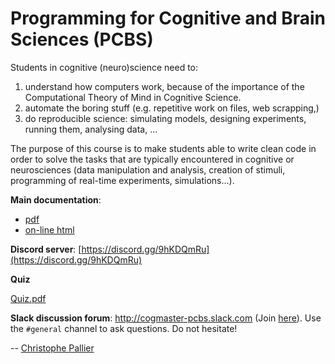 # Programming for Cognitive and Brain Sciences (PCBS) #

Students in cognitive (neuro)science need to:

1. understand how computers work, because of the importance of the
   Computational Theory of Mind in Cognitive Science.
2. automate the boring stuff (e.g. repetitive work on files, web
   scrapping,)
3. do reproducible science: simulating models, designing experiments, running
   them, analysing data, ...
   

The purpose of this course is to make students able to write clean code in
order to solve the tasks that are typically encountered in cognitive or
neurosciences (data manipulation and analysis, creation of stimuli, programming
of real-time experiments, simulations...). 



**Main documentation**:  
- [pdf](https://media.readthedocs.org/pdf/pcbs/latest/pcbs.pdf) 
- [on-line html](https://pcbs.readthedocs.io/en/latest/)

**Discord server**:
  [https://discord.gg/9hKDQmRu](https://discord.gg/9hKDQmRu)

**Quiz**

  [Quiz.pdf](https://github.com/chrplr/PCBS/blob/master/pdfs/quiz-python-2021.pdf)
  
**Slack discussion forum**: <http://cogmaster-pcbs.slack.com> (Join [here](https://join.slack.com/t/cogmaster-pcbs/shared_invite/enQtNzc2MDQ0OTQ4NTUwLWYzZTNmMGQyMzJhOGJlYzZjOGM3NTU1MTZiMDcyMGI5MjlkMjljY2RlMjAzNzk0ODMxZDU1YjBlNWQ4N2U0MmQ)). Use the ``#general`` channel to ask questions. Do not hesitate!

--
[Christophe Pallier](http://www.pallier.org)


